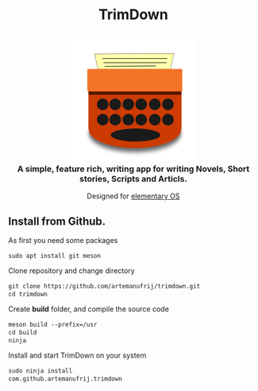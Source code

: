 <div>
  <h1 align="center">TrimDown</h1>
  <h3 align="center"><img src="data/icons/128/com.github.artemanufrij.trimdown.svg"/><br>A simple, feature rich, writing app for writing Novels, Short stories, Scripts and Articls.</h3>
  <p align="center">Designed for <a href="https://elementary.io">elementary OS</a></p>
</div>

## Install from Github.

As first you need some packages
```
sudo apt install git meson
```

Clone repository and change directory
```
git clone https://github.com/artemanufrij/trimdown.git
cd trimdown
```

Create **build** folder, and compile the source code
```
meson build --prefix=/usr
cd build
ninja
```

Install and start TrimDown on your system
```
sudo ninja install
com.github.artemanufrij.trimdown
```
